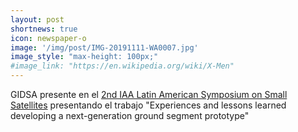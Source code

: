 ```yaml
---
layout: post
shortnews: true
icon: newspaper-o
image: '/img/post/IMG-20191111-WA0007.jpg'
image_style: "max-height: 100px;"
#image_link: "https://en.wikipedia.org/wiki/X-Men"
---
```


GIDSA presente en el 
<a href="http://www.unsam.edu.ar/institutos/colomb/IAA2.asp">2nd IAA Latin American Symposium on Small Satellites</a>
 presentando el trabajo "Experiences and lessons learned developing a next-generation ground segment prototype"

